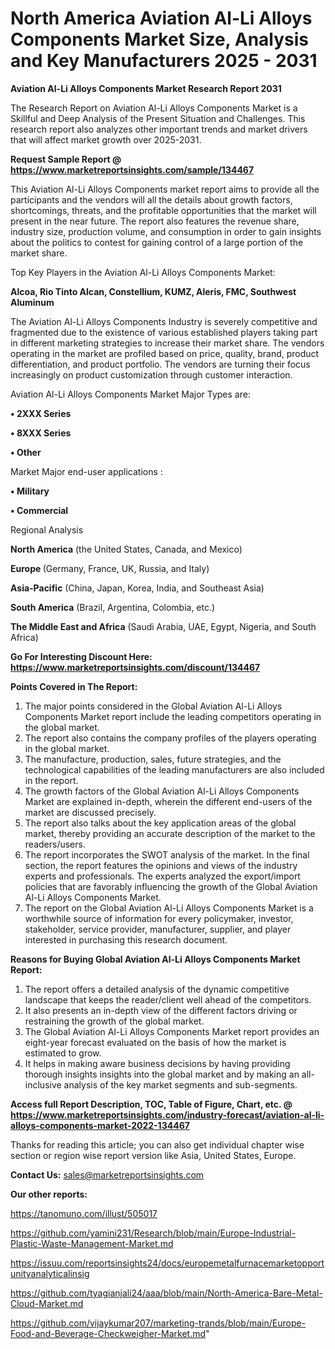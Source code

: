  # North America Aviation Al-Li Alloys Components Market Size, Analysis and Key Manufacturers 2025 - 2031

<strong>Aviation Al-Li Alloys Components Market Research Report 2031</strong>

The Research Report on Aviation Al-Li Alloys Components Market is a Skillful and Deep Analysis of the Present Situation and Challenges. This research report also analyzes other important trends and market drivers that will affect market growth over 2025-2031.

<strong>Request Sample Report @ <a href=https://www.marketreportsinsights.com/sample/134467>https://www.marketreportsinsights.com/sample/134467</a></strong>

This Aviation Al-Li Alloys Components market report aims to provide all the participants and the vendors will all the details about growth factors, shortcomings, threats, and the profitable opportunities that the market will present in the near future. The report also features the revenue share, industry size, production volume, and consumption in order to gain insights about the politics to contest for gaining control of a large portion of the market share.

Top Key Players in the Aviation Al-Li Alloys Components Market:

<strong>Alcoa, Rio Tinto Alcan, Constellium, KUMZ, Aleris, FMC, Southwest Aluminum</strong>

The Aviation Al-Li Alloys Components Industry is severely competitive and fragmented due to the existence of various established players taking part in different marketing strategies to increase their market share. The vendors operating in the market are profiled based on price, quality, brand, product differentiation, and product portfolio. The vendors are turning their focus increasingly on product customization through customer interaction.

Aviation Al-Li Alloys Components Market Major Types are:

<strong>• 2XXX Series

• 8XXX Series

• Other</strong>

Market Major end-user applications :

<strong>• Military

• Commercial</strong>

Regional Analysis

</u><strong><b>North America</b></strong> (the United States, Canada, and Mexico)

<strong><b>Europe </b></strong>(Germany, France, UK, Russia, and Italy)

<strong><b>Asia-Pacific</b></strong> (China, Japan, Korea, India, and Southeast Asia)

<strong><b>South America</b></strong> (Brazil, Argentina, Colombia, etc.)

<strong><b>The Middle East and Africa</b></strong> (Saudi Arabia, UAE, Egypt, Nigeria, and South Africa)

<strong>Go For Interesting Discount Here: <a href=https://www.marketreportsinsights.com/discount/134467>https://www.marketreportsinsights.com/discount/134467</a></strong>

<strong>Points Covered in The Report:</strong>
<ol>
  <li>The major points considered in the Global Aviation Al-Li Alloys Components Market report include the leading competitors operating in the global market.</li>
  <li>The report also contains the company profiles of the players operating in the global market.</li>
  <li>The manufacture, production, sales, future strategies, and the technological capabilities of the leading manufacturers are also included in the report.</li>
  <li>The growth factors of the Global Aviation Al-Li Alloys Components Market are explained in-depth, wherein the different end-users of the market are discussed precisely.</li>
  <li>The report also talks about the key application areas of the global market, thereby providing an accurate description of the market to the readers/users.</li>
  <li>The report incorporates the SWOT analysis of the market. In the final section, the report features the opinions and views of the industry experts and professionals. The experts analyzed the export/import policies that are favorably influencing the growth of the Global Aviation Al-Li Alloys Components Market.</li>
  <li>The report on the Global Aviation Al-Li Alloys Components Market is a worthwhile source of information for every policymaker, investor, stakeholder, service provider, manufacturer, supplier, and player interested in purchasing this research document.</li>
</ol>
<strong>Reasons for Buying Global Aviation Al-Li Alloys Components Market Report:</strong>

<ol>
  <li>The report offers a detailed analysis of the dynamic competitive landscape that keeps the reader/client well ahead of the competitors.</li>
  <li>It also presents an in-depth view of the different factors driving or restraining the growth of the global market.</li>
  <li>The Global Aviation Al-Li Alloys Components Market report provides an eight-year forecast evaluated on the basis of how the market is estimated to grow.</li>
  <li>It helps in making aware business decisions by having providing thorough insights insights into the global market and by making an all-inclusive analysis of the key market segments and sub-segments.</li>
</ol>
<strong>Access full Report Description, TOC, Table of Figure, Chart, etc. @ <a href=https://www.marketreportsinsights.com/industry-forecast/aviation-al-li-alloys-components-market-2022-134467>https://www.marketreportsinsights.com/industry-forecast/aviation-al-li-alloys-components-market-2022-134467</a></strong>


Thanks for reading this article; you can also get individual chapter wise section or region wise report version like Asia, United States, Europe.

<strong>Contact Us:</strong>
sales@marketreportsinsights.com

<strong>Our other reports:</strong>

<a href=https://tanomuno.com/illust/505017>https://tanomuno.com/illust/505017</a>

<a href=https://github.com/yamini231/Research/blob/main/Europe-Industrial-Plastic-Waste-Management-Market.md>https://github.com/yamini231/Research/blob/main/Europe-Industrial-Plastic-Waste-Management-Market.md</a>

<a href=https://issuu.com/reportsinsights24/docs/europemetalfurnacemarketopportunityanalyticalinsig>https://issuu.com/reportsinsights24/docs/europemetalfurnacemarketopportunityanalyticalinsig</a>

<a href=https://github.com/tyagianjali24/aaa/blob/main/North-America-Bare-Metal-Cloud-Market.md>https://github.com/tyagianjali24/aaa/blob/main/North-America-Bare-Metal-Cloud-Market.md</a>

<a href=https://github.com/vijaykumar207/marketing-trands/blob/main/Europe-Food-and-Beverage-Checkweigher-Market.md>https://github.com/vijaykumar207/marketing-trands/blob/main/Europe-Food-and-Beverage-Checkweigher-Market.md</a>"
